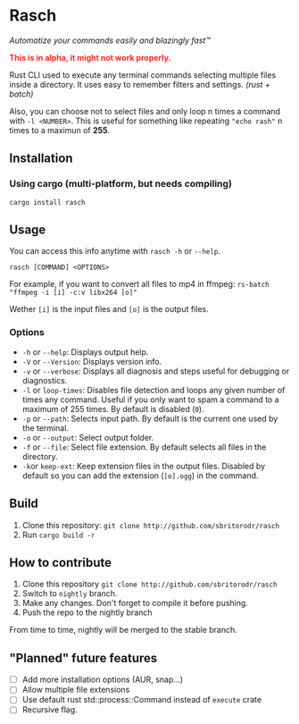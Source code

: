 # Rasch
*Automatize your commands easily and blazingly fast™️*

<b style="color:#f00d">This is in alpha, it might not work properly.</b>

Rust CLI used to execute any terminal commands selecting multiple files inside a directory. It uses easy to remember filters and settings. *(rust + batch)*

Also, you can choose not to select files and only loop n times a command with `-l <NUMBER>`. This is
useful for something like repeating `"echo rash"` n times to a maximun of **255**.

## Installation
### Using cargo (multi-platform, but needs compiling)
`cargo install rasch`

## Usage
You can access this info anytime with `rasch -h` or `--help`.

`rasch [COMMAND] <OPTIONS>`

For example, if you want to convert all files to mp4 in ffmpeg:
`rs-batch "ffmpeg -i [i] -c:v libx264 [o]"`

Wether `[i]` is the input files and `[o]` is the output files.

### Options
- `-h` or `--help`: Displays output help.
- `-V` or `--Version`: Displays version info.
- `-v` or `--verbose`: Displays all diagnosis and steps useful for debugging or diagnostics.
- `-l` or `loop-times`: Disables file detection and loops any given number of times any command. Useful if you only want to spam a command to a maximum of 255 times. By default is disabled (`0`).
- `-p` or `--path`: Selects input path. By default is the current one used by the terminal.
- `-o` or `--output`: Select output folder.
- `-f` or `--file`: Select file extension. By default selects all files in the directory.
- `-k`or `keep-ext`: Keep extension files in the output files. Disabled by default so you can add the extension (`[o].ogg`) in the command.

## Build
1. Clone this repository: `git clone http://github.com/sbritorodr/rasch`
2. Run `cargo build -r`

## How to contribute
1. Clone this repository `git clone http://github.com/sbritorodr/rasch`
2. Switch to `nightly` branch.
3. Make any changes. Don't forget to compile it before pushing.
4. Push the repo to the nightly branch

From time to time, nightly will be merged to the stable branch.

## "Planned" future features
- [ ] Add more installation options (AUR, snap...)
- [ ] Allow multiple file extensions
- [ ] Use default rust std::process::Command instead of `execute` crate
- [ ] Recursive flag.